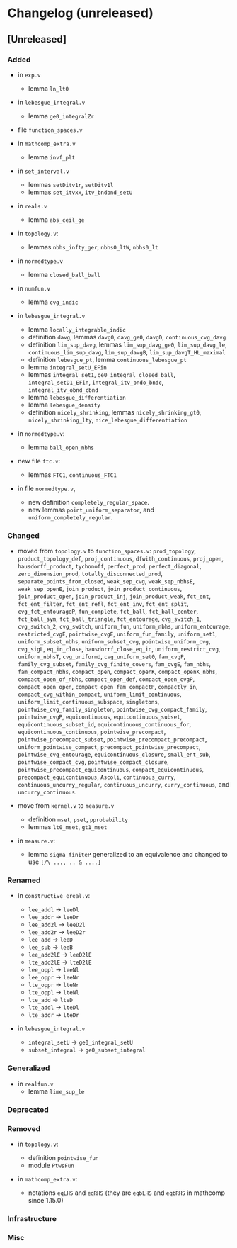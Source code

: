 # Changelog (unreleased)

## [Unreleased]

### Added

- in `exp.v`
  + lemma `ln_lt0`

- in `lebesgue_integral.v`
  + lemma `ge0_integralZr`
- file `function_spaces.v`
- in `mathcomp_extra.v`
  + lemma `invf_plt`

- in `set_interval.v`
  + lemmas `setDitv1r`, `setDitv1l`
  + lemmas `set_itvxx`, `itv_bndbnd_setU`

- in `reals.v`
  + lemma `abs_ceil_ge`

- in `topology.v`:
  + lemmas `nbhs_infty_ger`, `nbhs0_ltW`, `nbhs0_lt`

- in `normedtype.v`
  + lemma `closed_ball_ball`

- in `numfun.v`
  + lemma `cvg_indic`

- in `lebesgue_integral.v`
  + lemma `locally_integrable_indic`
  + definition `davg`,
    lemmas `davg0`, `davg_ge0`, `davgD`, `continuous_cvg_davg`
  + definition `lim_sup_davg`,
    lemmas `lim_sup_davg_ge0`, `lim_sup_davg_le`,
	`continuous_lim_sup_davg`, `lim_sup_davgB`, `lim_sup_davgT_HL_maximal`
  + definition `lebesgue_pt`,
    lemma `continuous_lebesgue_pt`
  + lemma `integral_setU_EFin`
  + lemmas `integral_set1`, `ge0_integral_closed_ball`, `integral_setD1_EFin`,
    `integral_itv_bndo_bndc`, `integral_itv_obnd_cbnd`
  + lemma `lebesgue_differentiation`
  + lemma `lebesgue_density`
  + definition `nicely_shrinking`,
    lemmas `nicely_shrinking_gt0`, `nicely_shrinking_lty`, `nice_lebesgue_differentiation`

- in `normedtype.v`:
  + lemma `ball_open_nbhs`

- new file `ftc.v`:
  - lemmas `FTC1`, `continuous_FTC1`

- in file `normedtype.v`,
  + new definition `completely_regular_space`.
  + new lemmas `point_uniform_separator`, and 
    `uniform_completely_regular`.

### Changed
- moved from `topology.v` to `function_spaces.v`: `prod_topology`, 
    `product_topology_def`, `proj_continuous`, `dfwith_continuous`, 
    `proj_open`, `hausdorff_product`, `tychonoff`, `perfect_prod`, 
    `perfect_diagonal`, `zero_dimension_prod`, `totally_disconnected_prod`, 
    `separate_points_from_closed`, `weak_sep_cvg`, `weak_sep_nbhsE`, 
    `weak_sep_openE`, `join_product`, `join_product_continuous`, 
    `join_product_open`, `join_product_inj`, `join_product_weak`, `fct_ent`, 
    `fct_ent_filter`, `fct_ent_refl`, `fct_ent_inv`, `fct_ent_split`, 
    `cvg_fct_entourageP`, `fun_complete`, `fct_ball`, `fct_ball_center`, 
    `fct_ball_sym`, `fct_ball_triangle`, `fct_entourage`, `cvg_switch_1`, 
    `cvg_switch_2`, `cvg_switch`, `uniform_fun`, `uniform_nbhs`, 
    `uniform_entourage`, `restricted_cvgE`, `pointwise_cvgE`, 
    `uniform_fun_family`, `uniform_set1`, `uniform_subset_nbhs`, 
    `uniform_subset_cvg`, `pointwise_uniform_cvg`, `cvg_sigL`, `eq_in_close`, 
    `hausdorrf_close_eq_in`, `uniform_restrict_cvg`, `uniform_nbhsT`, 
    `cvg_uniformU`, `cvg_uniform_set0`, `fam_cvgP`, `family_cvg_subset`, 
    `family_cvg_finite_covers`, `fam_cvgE`, `fam_nbhs`, `fam_compact_nbhs`, 
    `compact_open`, `compact_openK`, `compact_openK_nbhs`, 
    `compact_open_of_nbhs`, `compact_open_def`, `compact_open_cvgP`, 
    `compact_open_open`, `compact_open_fam_compactP`, `compactly_in`, 
    `compact_cvg_within_compact`, `uniform_limit_continuous`, 
    `uniform_limit_continuous_subspace`, `singletons`, 
    `pointwise_cvg_family_singleton`, `pointwise_cvg_compact_family`, 
    `pointwise_cvgP`, `equicontinuous`, `equicontinuous_subset`, 
    `equicontinuous_subset_id`, `equicontinuous_continuous_for`, 
    `equicontinuous_continuous`, `pointwise_precompact`, 
    `pointwise_precompact_subset`, `pointwise_precompact_precompact`, 
    `uniform_pointwise_compact`, `precompact_pointwise_precompact`, 
    `pointwise_cvg_entourage`, `equicontinuous_closure`, `small_ent_sub`, 
    `pointwise_compact_cvg`, `pointwise_compact_closure`, 
    `pointwise_precompact_equicontinuous`, `compact_equicontinuous`, 
    `precompact_equicontinuous`, `Ascoli`, `continuous_curry`, 
    `continuous_uncurry_regular`, `continuous_uncurry`, `curry_continuous`, and 
    `uncurry_continuous`.

- move from `kernel.v` to `measure.v`
  + definition `mset`, `pset`, `pprobability`
  + lemmas `lt0_mset`, `gt1_mset`

- in `measure.v`:
  + lemma `sigma_finiteP` generalized to an equivalence and changed to use `[/\ ..., .. & ....]`

### Renamed

- in `constructive_ereal.v`:
  + `lee_addl` -> `leeDl`
  + `lee_addr` -> `leeDr`
  + `lee_add2l` -> `leeD2l`
  + `lee_add2r` -> `leeD2r`
  + `lee_add` -> `leeD`
  + `lee_sub` -> `leeB`
  + `lee_add2lE` -> `leeD2lE`
  + `lte_add2lE` -> `lteD2lE`
  + `lee_oppl` -> `leeNl`
  + `lee_oppr` -> `leeNr`
  + `lte_oppr` -> `lteNr`
  + `lte_oppl` -> `lteNl`
  + `lte_add` -> `lteD`
  + `lte_addl` -> `lteDl`
  + `lte_addr` -> `lteDr`

- in `lebesgue_integral.v`
  + `integral_setU` -> `ge0_integral_setU`
  + `subset_integral` -> `ge0_subset_integral`

### Generalized

- in `realfun.v`
  + lemma `lime_sup_le`

### Deprecated

### Removed

- in `topology.v`:
  + definition `pointwise_fun`
  + module `PtwsFun`

- in `mathcomp_extra.v`:
  + notations `eqLHS` and `eqRHS`
    (they are `eqbLHS` and `eqbRHS` in mathcomp since 1.15.0)

### Infrastructure

### Misc
